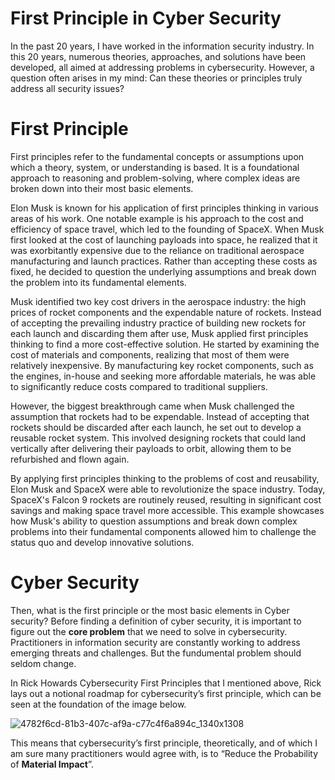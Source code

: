 # First Principle in Cyber Security

In the past 20 years, I have worked in the information security industry. In this 20 years, numerous theories, approaches, and solutions have been developed, all aimed at addressing problems in cybersecurity. However, a question often arises in my mind: Can these theories or principles truly address all security issues?

# First Principle
First principles refer to the fundamental concepts or assumptions upon which a theory, system, or understanding is based. It is a foundational approach to reasoning and problem-solving, where complex ideas are broken down into their most basic elements.

Elon Musk is known for his application of first principles thinking in various areas of his work. One notable example is his approach to the cost and efficiency of space travel, which led to the founding of SpaceX.  When Musk first looked at the cost of launching payloads into space, he realized that it was exorbitantly expensive due to the reliance on traditional aerospace manufacturing and launch practices. Rather than accepting these costs as fixed, he decided to question the underlying assumptions and break down the problem into its fundamental elements.

Musk identified two key cost drivers in the aerospace industry: the high prices of rocket components and the expendable nature of rockets. Instead of accepting the prevailing industry practice of building new rockets for each launch and discarding them after use, Musk applied first principles thinking to find a more cost-effective solution.  He started by examining the cost of materials and components, realizing that most of them were relatively inexpensive. By manufacturing key rocket components, such as the engines, in-house and seeking more affordable materials, he was able to significantly reduce costs compared to traditional suppliers.

However, the biggest breakthrough came when Musk challenged the assumption that rockets had to be expendable. Instead of accepting that rockets should be discarded after each launch, he set out to develop a reusable rocket system. This involved designing rockets that could land vertically after delivering their payloads to orbit, allowing them to be refurbished and flown again.

By applying first principles thinking to the problems of cost and reusability, Elon Musk and SpaceX were able to revolutionize the space industry. Today, SpaceX's Falcon 9 rockets are routinely reused, resulting in significant cost savings and making space travel more accessible.  This example showcases how Musk's ability to question assumptions and break down complex problems into their fundamental components allowed him to challenge the status quo and develop innovative solutions.

# Cyber Security
Then, what is the first principle or the most basic elements in Cyber security?  Before finding a definition of cyber security, it is important to figure out the **core problem** that we need to solve in cybersecurity.  Practitioners in information security are constantly working to address emerging threats and challenges.  But the fundumental problem should seldom change.

In Rick Howards Cybersecurity First Principles that I mentioned above, Rick lays out a notional roadmap for cybersecurity’s first principle, which can be seen at the foundation of the image below.

![4782f6cd-81b3-407c-af9a-c77c4f6a894c_1340x1308](https://github.com/justinlaw360/firstprinciple/assets/4946026/41780960-06eb-4b06-9b77-b7ac03f67f52)

This means that cybersecurity’s first principle, theoretically, and of which I am sure many practitioners would agree with, is to “Reduce the Probability of **Material Impact**”.
